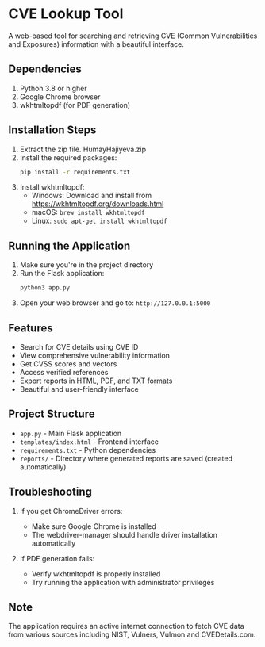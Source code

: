 # CVE Lookup Tool 

A web-based tool for searching and retrieving CVE (Common Vulnerabilities and Exposures) information with a beautiful interface.

## Dependencies

1. Python 3.8 or higher
2. Google Chrome browser
3. wkhtmltopdf (for PDF generation)

## Installation Steps

1. Extract the zip file.
HumayHajiyeva.zip
2. Install the required packages:
   ```bash
   pip install -r requirements.txt
   ```
3. Install wkhtmltopdf:
   - Windows: Download and install from https://wkhtmltopdf.org/downloads.html
   - macOS: `brew install wkhtmltopdf`
   - Linux: `sudo apt-get install wkhtmltopdf`

## Running the Application
1. Make sure you're in the project directory
2. Run the Flask application:
   ```bash
   python3 app.py
   ```
3. Open your web browser and go to: `http://127.0.0.1:5000`

## Features
- Search for CVE details using CVE ID
- View comprehensive vulnerability information
- Get CVSS scores and vectors
- Access verified references
- Export reports in HTML, PDF, and TXT formats
- Beautiful and user-friendly interface

## Project Structure
- `app.py` - Main Flask application
- `templates/index.html` - Frontend interface
- `requirements.txt` - Python dependencies
- `reports/` - Directory where generated reports are saved (created automatically)

## Troubleshooting
1. If you get ChromeDriver errors:
   - Make sure Google Chrome is installed
   - The webdriver-manager should handle driver installation automatically

2. If PDF generation fails:
   - Verify wkhtmltopdf is properly installed
   - Try running the application with administrator privileges

## Note
The application requires an active internet connection to fetch CVE data from various sources including NIST, Vulners, Vulmon and CVEDetails.com. 